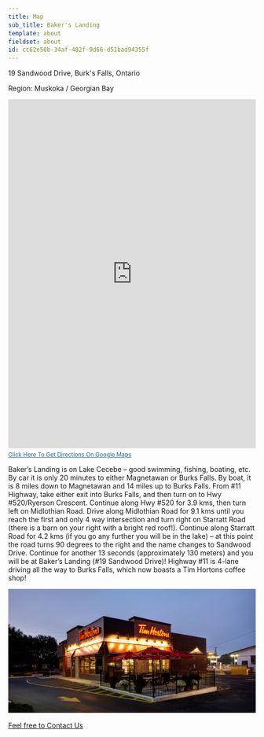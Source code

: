```yaml
---
title: Map
sub_title: Baker's Landing
template: about
fieldset: about
id: cc62e50b-34af-482f-9d66-d51bad94355f
---
```

19 Sandwood Drive, Burk's Falls, Ontario

Region: Muskoka / Georgian Bay

<iframe src="https://maps.google.ca/maps?f=q&source=s_q&hl=en&geocode=&q=19+Sandwood+Dr,+Burk's+Falls,+ON&aq=2&oq=19+Sandwood+&sll=49.303974,-84.738438&sspn=15.688197,43.286133&ie=UTF8&hq=&hnear=19+Sandwood+Dr,+Burk's+Falls,+Ontario+P0A+1C0&ll=45.6212,-79.544561&spn=0.527758,1.352692&t=m&z=10&output=embed" width="100%" height="710" frameborder="0" marginwidth="0" marginheight="0" scrolling="no"></iframe>
<small><a style="color: #1f678d; text-align: left;" href="https://maps.google.ca/maps?f=q&source=embed&hl=en&geocode=&q=19+Sandwood+Dr,+Burk's+Falls,+ON&aq=2&oq=19+Sandwood+&sll=49.303974,-84.738438&sspn=15.688197,43.286133&ie=UTF8&hq=&hnear=19+Sandwood+Dr,+Burk's+Falls,+Ontario+P0A+1C0&ll=45.6212,-79.544561&spn=0.527758,1.352692&t=m&z=10" target="blank">Click Here To Get Directions On Google Maps</a></small>
<article class="content">
<p>Baker’s Landing is on Lake Cecebe – good swimming, fishing, boating, etc. By car it is only 20 minutes
to either Magnetawan or Burks Falls. By boat, it is 8 miles down to Magnetawan and 14 miles up to Burks Falls.
From #11 Highway, take either exit into Burks Falls, and then turn on to Hwy #520/Ryerson Crescent. Continue
along Hwy #520 for 3.9 kms, then turn left on Midlothian Road. Drive along Midlothian Road for 9.1 kms until
you reach the first and only 4 way intersection and turn right on Starratt Road (there is a barn on your right
with a bright red roof!). Continue along Starratt Road for 4.2 kms (if you go any further you will be in
the lake) – at this point the road turns 90 degrees to the right and the name changes to Sandwood Drive.
Continue for another 13 seconds (approximately 130 meters) and you will be at Baker’s Landing (#19 Sandwood Drive)!
Highway #11 is 4-lane driving all the way to Burks Falls, which now boasts a Tim Hortons coffee shop!</p
<p><img src="/assets/logos-misc/tim-hortons.jpg"></p>
<div class="read-more"><a href="/contact">Feel free to Contact Us</a></div>
</article>
